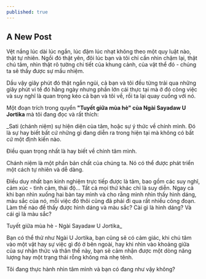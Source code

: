 ```yaml
---
published: true
---
```

## A New Post


Vệt nắng lúc dài lúc ngắn, lúc đậm lúc nhạt không theo một quy luật nào, thật tự nhiên. Ngồi đó thật yên, đôi lúc bạn và tôi chỉ cần nhìn chậm lại, thật chú tâm, nhìn thật rõ tường chi tiết của khung cảnh, của vật thể đó - chúng ta sẽ thấy được sự mầu nhiệm.

Dầu vậy giây phút đó thật ngắn ngủi, cả bạn và tôi đều từng trải qua những giây phút vi tế đó hằng ngày nhưng phần lớn cái thực tại mà ở đó công việc và suy nghĩ là quan trọng kéo cả bạn và tôi về, rồi ta lại quay cuồng với nó.

Một đoạn trích trong quyển **"Tuyết giữa mùa hè" của Ngài Sayadaw U Jortika** mà tôi đang đọc và rất thích:

_Sati (chánh niệm) sự hiện diện của tâm, hoặc sự ý thức về chính mình. Đó là sự hay biết bất cứ những gì đang diễn ra trong hiện tại mà không có bất cứ một định kiến nào.

Điều quan trọng nhất là hay biết về chính tâm mình.

Chánh niệm là một phần bản chất của chúng ta. Nó có thể được phát triển một cách tự nhiên và dễ dàng. 

Điều duy nhất bạn kinh nghiệm trực tiếp được là tâm, bao gồm các suy nghĩ, cảm xúc - tình cảm, thái độ... Tất cả mọi thứ khác chỉ là suy diễn. Ngay cả khi bạn nhìn xuống hai bàn tay mình và cho rằng mình nhìn thấy hình dáng, màu sắc của nó, mỗi việc đó thôi cũng đã phải đi qua rất nhiều công đoạn. Làm thế nào để thấy được hình dáng và màu sắc? Cài gì là hình dáng? Và cái gì là màu sắc?

Tuyết giữa mùa hè - Ngài Sayadaw U Jortika_

Bạn có thể thử như Ngài U Jortika, bạn cũng sẽ có cảm giác, khi chú tâm vào một vật hay sự việc gì đó ở bên ngoài, hay khi nhìn vào khoảng giữa của sự nhận thức và thân thể này, bạn sẽ cảm nhận được một dòng năng lượng hay một trạng thái rỗng không mà nhẹ tênh.

Tôi đang thực hành nhìn tâm mình và bạn có đang như vậy không?
